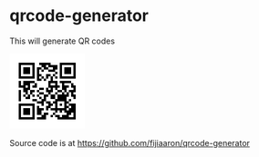 # qrcode-generator

This will generate QR codes 

<img src="qrcode.png">


Source code is at https://github.com/fijiaaron/qrcode-generator
